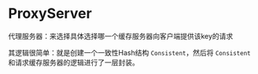 # ProxyServer

代理服务器：来选择具体选择哪一个缓存服务器向客户端提供该key的请求

其逻辑很简单：就是创建一个一致性Hash结构 `Consistent`，然后将 `Consistent` 和请求缓存服务器的逻辑进行了一层封装。